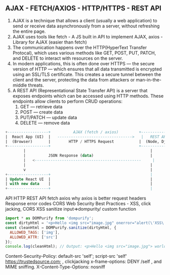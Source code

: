 ## AJAX - FETCH/AXIOS - HTTP/HTTPS - REST API
1. AJAX is a technique that allows a client (usually a web application) to send or receive data asynchronously from a server, without refreshing the entire page.
2. AJAX uses tools like fetch - A JS built in API to implement AJAX, axios - Library for AJAX (easier than fetch)
3. The communication happens over the HTTP(HyperText Transfer Protocal), which uses various methods like GET, POST, PUT, PATCH, and DELETE to interact with resources on the server.
4. In modern applications, this is often done over HTTPS — the secure version of HTTP — which ensures that all data transmitted is encrypted using an SSL/TLS certificate. This creates a secure tunnel between the client and the server, protecting the data from attackers or man-in-the-middle threats.
5. A REST API (Representational State Transfer API) is a server that exposes endpoints which can be accessed using HTTP methods. These endpoints allow clients to perform CRUD operations:
   1. GET — retrieve data
   2. POST — create data
   3. PUT/PATCH — update data
   4. DELETE — remove data

```sql
+------------------+          AJAX (fetch / axios)         +------------------+
|  React App (UI)  |   --------------------------------->   |   REST API Server |
|  (Browser)       |        HTTP / HTTPS Request           |  (Node, Django, etc.)
+------------------+                                       +------------------+
        |                                                       |
        |          JSON Response (data)                         |
        |   <-----------------------------------------------     |
        |                                                       |
        v                                                       |
+------------------+                                            |
| Update React UI  |                                            |
| with new data    |                                            |
+------------------+                                            |

```

API
HTTP
REST API
fetch
axios
why axios is better
request headers
Response error codes
CORS
Web Security Best Practices - XSS, click jacking, CORS
XSS
sanitize input=>dompurity/ custom function

```js
import * as DOMPurify from 'dompurify';
const dirtyHtml = '<p>Hello <img src="image.jpg" onerror="alert(\'XSS\')"> world!</p>';
const cleanHtml = DOMPurify.sanitize(dirtyHtml, {
  ALLOWED_TAGS: ['img'],
  ALLOWED_ATTR: ['src']
});
console.log(cleanHtml); // Output: <p>Hello <img src="image.jpg"> world!</p>
```
Content-Security-Policy: default-src 'self'; script-src 'self' https://trustedsource.com;
, clickjacking
x-frame-options: DENY /self
, and MIME sniffing.
X-Content-Type-Options: nosniff
